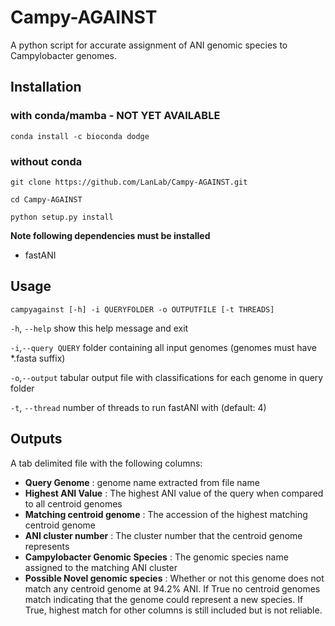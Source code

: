 # Campy-AGAINST
A python script for accurate assignment of ANI genomic species to Campylobacter genomes. 


## Installation

### with conda/mamba - NOT YET AVAILABLE

`conda install -c bioconda dodge`

### without conda

`git clone https://github.com/LanLab/Campy-AGAINST.git`

`cd Campy-AGAINST`

`python setup.py install`

**Note following dependencies must be installed**

* fastANI

## Usage

`campyagainst [-h] -i QUERYFOLDER -o OUTPUTFILE [-t THREADS]`

`-h`, `--help`            show this help message and exit

`-i`,`--query QUERY`    folder containing all input genomes (genomes must have *.fasta suffix)
  
`-o`,`--output`     tabular output file with classifications for each genome in query folder

`-t`, `--thread` number of threads to run fastANI with (default: 4)

## Outputs

A tab delimited file with the following columns:

* **Query Genome** : genome name extracted from file name
* **Highest ANI Value** : The highest ANI value of the query when compared to all centroid genomes
* **Matching centroid genome** : The accession of the highest matching centroid genome
* **ANI cluster number** : The cluster number that the centroid genome represents
* **Campylobacter Genomic Species** : The genomic species name assigned to the matching ANI cluster
* **Possible Novel genomic species** : Whether or not this genome does not match any centroid genome at 94.2% ANI. If True no centroid genomes match indicating that the genome could represent a new species. If True, highest match for other columns is still included but is not reliable.
